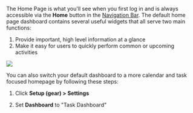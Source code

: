 The Home Page is what you'll see when you first log in and is always accessible via the **Home** button in the [Navigation Bar](https://github.com/surefyresystems/Surefyre-Systems/wiki/Basic-Naviation). The default home page dashboard contains several useful widgets that all serve two main functions:
1. Provide important, high level information at a glance
1. Make it easy for users to quickly perform common or upcoming activities


![](https://user-images.githubusercontent.com/31252743/32826016-b5915178-c99b-11e7-8804-0140e130f752.png)

You can also switch your default dashboard to a more calendar and task focused homepage by following these steps:

1. Click **Setup (gear) > Settings**

1. Set **Dashboard** to "Task Dashboard"
